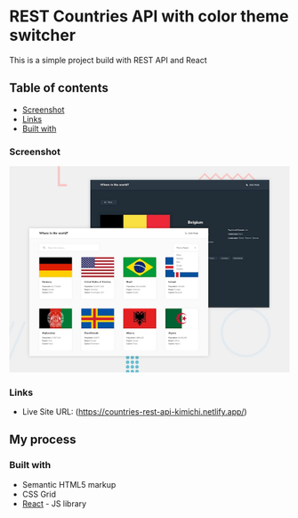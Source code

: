 # REST Countries API with color theme switcher

This is a simple project build with REST API and React

## Table of contents

- [Screenshot](#screenshot)
- [Links](#links)
- [Built with](#built-with)

### Screenshot

![desktop](./design/desktop-preview.jpg)

### Links

- Live Site URL: (https://countries-rest-api-kimichi.netlify.app/)

## My process

### Built with

- Semantic HTML5 markup
- CSS Grid
- [React](https://reactjs.org/) - JS library
